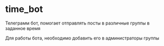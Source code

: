 # time_bot
Телеграмм бот, помогает отправлять посты в различные группы в заданное время

Для работы бота, необходимо добавить его в администраторы группы
